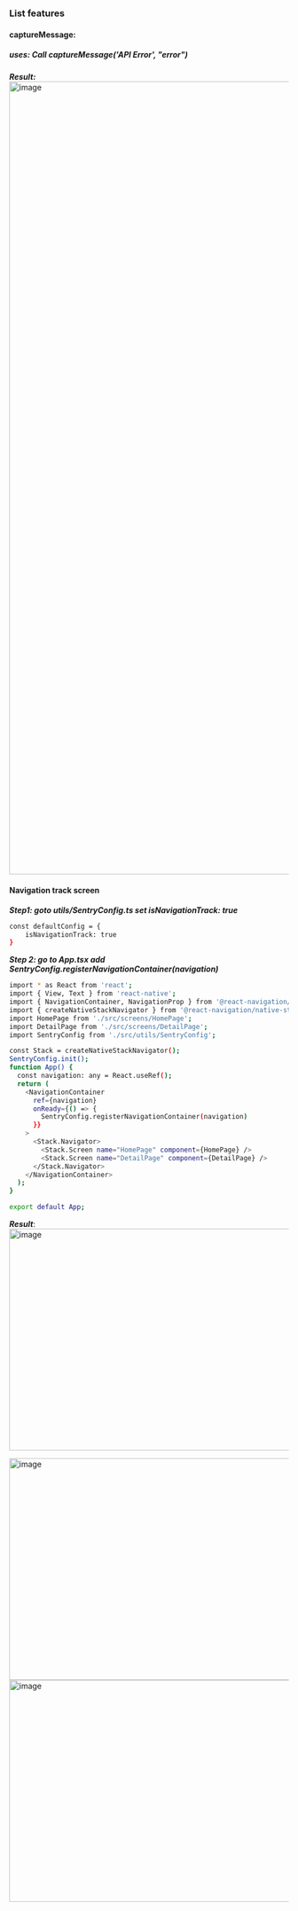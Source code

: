 
### List features

#### captureMessage: 
##### uses: Call captureMessage('API Error', "error")
***Result:*** 
<img width="1430" alt="image" src="https://github.com/user-attachments/assets/0c213fe9-e094-4549-befe-0c79ebec8e77">

#### Navigation track screen 
***Step1: goto  utils/SentryConfig.ts set isNavigationTrack: true***
```sh
const defaultConfig = {
    isNavigationTrack: true
}
```
***Step 2: go to App.tsx add SentryConfig.registerNavigationContainer(navigation)***
```sh
import * as React from 'react';
import { View, Text } from 'react-native';
import { NavigationContainer, NavigationProp } from '@react-navigation/native';
import { createNativeStackNavigator } from '@react-navigation/native-stack';
import HomePage from './src/screens/HomePage';
import DetailPage from './src/screens/DetailPage';
import SentryConfig from './src/utils/SentryConfig';

const Stack = createNativeStackNavigator();
SentryConfig.init();
function App() {
  const navigation: any = React.useRef();
  return (
    <NavigationContainer
      ref={navigation}
      onReady={() => {
        SentryConfig.registerNavigationContainer(navigation)
      }}
    >
      <Stack.Navigator>
        <Stack.Screen name="HomePage" component={HomePage} />
        <Stack.Screen name="DetailPage" component={DetailPage} />
      </Stack.Navigator>
    </NavigationContainer>
  );
}

export default App;
```
***Result***:
<img height="400" width="1416" alt="image" src="https://github.com/user-attachments/assets/4741fd8e-93ab-45e1-8c55-10fbbd82d795">

<img height="400" width="1425" alt="image" src="https://github.com/user-attachments/assets/d0056b75-9f5b-4cd4-9039-c0ec9bff97f3">

<img height="400" width="1397" alt="image" src="https://github.com/user-attachments/assets/54ad306d-e208-461e-9125-c56f5d536284">






